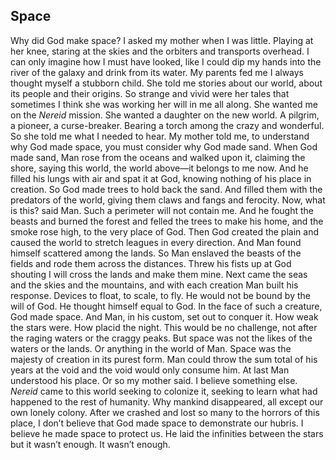 ## Space
Why did God make space?
I asked my mother when I was little. Playing at her knee, staring at the skies and the orbiters and transports overhead. I can only imagine how I must have looked, like I could dip my hands into the river of the galaxy and drink from its water. My parents fed me
I always thought myself a stubborn child. She told me stories about our world, about its people and their origins. So strange and vivid were her tales that sometimes I think she was working her will in me all along. She wanted me on the *Nereid* mission. She wanted a daughter on the new world. A pilgrim, a pioneer, a curse-breaker. Bearing a torch among the crazy and wonderful. So she told me what I needed to hear.
My mother told me, to understand why God made space, you must consider why God made sand.
When God made sand, Man rose from the oceans and walked upon it, claiming the shore, saying this world, the world above—it belongs to me now. And he filled his lungs with air and spat it at God, knowing nothing of his place in creation.
So God made trees to hold back the sand. And filled them with the predators of the world, giving them claws and fangs and ferocity. Now, what is this? said Man. Such a perimeter will not contain me. And he fought the beasts and burned the forest and felled the trees to make his home, and the smoke rose high, to the very place of God. 
Then God created the plain and caused the world to stretch leagues in every direction. And Man found himself scattered among the lands. So Man enslaved the beasts of the fields and rode them across the distances. Threw his fists up at God shouting I will cross the lands and make them mine. Next came the seas and the skies and the mountains, and with each creation Man built his response. Devices to float, to scale, to fly. He would not be bound by the will of God. He thought himself equal to God.
In the face of such a creature, God made space. And Man, in his custom, set out to conquer it. How weak the stars were. How placid the night. This would be no challenge, not after the raging waters or the craggy peaks. But space was not the likes of the waters or the lands. Or anything in the world of Man. Space was the majesty of creation in its purest form. Man could throw the sum total of his years at the void and the void would only consume him. At last Man understood his place.
Or so my mother said.
I believe something else. *Nereid* came to this world seeking to colonize it, seeking to learn what had happened to the rest of humanity. Why mankind disappeared, all except our own lonely colony. After we crashed and lost so many to the horrors of this place, I don’t believe that God made space to demonstrate our hubris. I believe he made space to protect us. He laid the infinities between the stars but it wasn’t enough. It wasn’t enough.